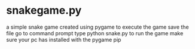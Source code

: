 # snakegame.py
a simple snake game created using pygame
to execute the game save the file go to command prompt type python snake.py to run the game 
make sure your pc has installed with the pygame pip

